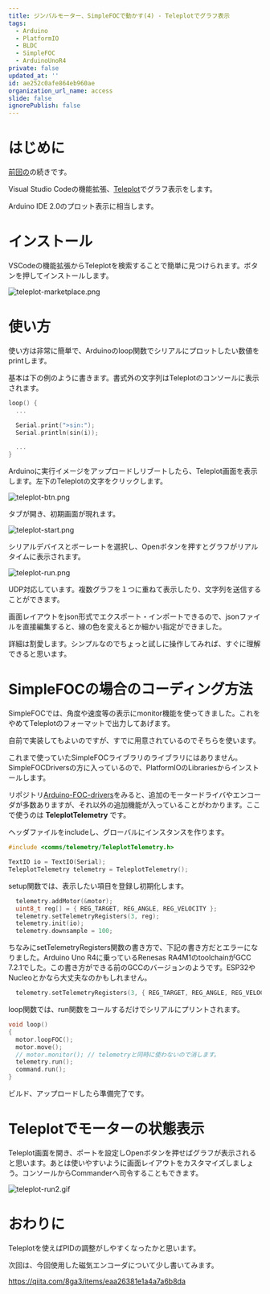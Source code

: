 ```yaml
---
title: ジンバルモーター、SimpleFOCで動かす(4) - Teleplotでグラフ表示
tags:
  - Arduino
  - PlatformIO
  - BLDC
  - SimpleFOC
  - ArduinoUnoR4
private: false
updated_at: ''
id: ae252c0afe864eb960ae
organization_url_name: access
slide: false
ignorePublish: false
---
```

# はじめに

[前回の](https://qiita.com/8ga3/items/c0005c7f8fe284ec52a5)の続きです。

Visual Studio Codeの機能拡張、[Teleplot](https://marketplace.visualstudio.com/items?itemName=alexnesnes.teleplot)でグラフ表示をします。

Arduino IDE 2.0のプロット表示に相当します。

# インストール

VSCodeの機能拡張からTeleplotを検索することで簡単に見つけられます。ボタンを押してインストールします。

![teleplot-marketplace.png](https://qiita-image-store.s3.ap-northeast-1.amazonaws.com/0/3569302/ef42404f-19e6-8ff9-806c-716034e3931b.png)

# 使い方

使い方は非常に簡単で、Arduinoのloop関数でシリアルにプロットしたい数値をprintします。

基本は下の例のように書きます。書式外の文字列はTeleplotのコンソールに表示されます。

```cpp
loop() {
  ...

  Serial.print(">sin:");
  Serial.println(sin(i));

  ...
}
```

Arduinoに実行イメージをアップロードしリブートしたら、Teleplot画面を表示します。左下のTeleplotの文字をクリックします。

![teleplot-btn.png](https://qiita-image-store.s3.ap-northeast-1.amazonaws.com/0/3569302/b70e0967-fe21-5174-3ebc-993158fb112b.png)

タブが開き、初期画面が現れます。

![teleplot-start.png](https://qiita-image-store.s3.ap-northeast-1.amazonaws.com/0/3569302/db0ce4be-7796-13db-5923-01c0b7994677.png)

シリアルデバイスとボーレートを選択し、Openボタンを押すとグラフがリアルタイムに表示されます。

![teleplot-run.png](https://qiita-image-store.s3.ap-northeast-1.amazonaws.com/0/3569302/e8fae1f6-9122-7cfe-9976-61abb13e53cf.png)

UDP対応しています。複数グラフを１つに重ねて表示したり、文字列を送信することができます。

画面レイアウトをjson形式でエクスポート・インポートできるので、jsonファイルを直接編集すると、線の色を変えるとか細かい指定ができました。

詳細は割愛します。シンプルなのでちょっと試しに操作してみれば、すぐに理解できると思います。

# SimpleFOCの場合のコーディング方法

SimpleFOCでは、角度や速度等の表示にmonitor機能を使ってきました。これをやめてTeleplotのフォーマットで出力してあげます。

自前で実装してもよいのですが、すでに用意されているのでそちらを使います。

これまで使っていたSimpleFOCライブラリのライブラリにはありません。SimpleFOCDriversの方に入っているので、PlatformIOのLibrariesからインストールします。

リポジトリ[Arduino-FOC-drivers](https://github.com/simplefoc/Arduino-FOC-drivers)をみると、追加のモータードライバやエンコーダが多数ありますが、それ以外の追加機能が入っていることがわかります。ここで使うのは **TeleplotTelemetry** です。

ヘッダファイルをincludeし、グローバルにインスタンスを作ります。

```cpp
#include <comms/telemetry/TeleplotTelemetry.h>

TextIO io = TextIO(Serial);
TeleplotTelemetry telemetry = TeleplotTelemetry();
```

setup関数では、表示したい項目を登録し初期化します。

```cpp
  telemetry.addMotor(&motor);
  uint8_t reg[] = { REG_TARGET, REG_ANGLE, REG_VELOCITY };
  telemetry.setTelemetryRegisters(3, reg);
  telemetry.init(io);
  telemetry.downsample = 100;
```

ちなみにsetTelemetryRegisters関数の書き方で、下記の書き方だとエラーになりました。Arduino Uno R4に乗っているRenesas RA4M1のtoolchainがGCC 7.2.1でした。この書き方ができる前のGCCのバージョンのようです。ESP32やNucleoとかなら大丈夫なのかもしれません。

```cpp
  telemetry.setTelemetryRegisters(3, { REG_TARGET, REG_ANGLE, REG_VELOCITY });
```

loop関数では、run関数をコールするだけでシリアルにプリントされます。

```cpp
void loop()
{
  motor.loopFOC();
  motor.move();
  // motor.monitor(); // telemetryと同時に使わないので消します。
  telemetry.run();
  command.run();
}
```

ビルド、アップロードしたら準備完了です。

# Teleplotでモーターの状態表示

Teleplot画面を開き、ポートを設定しOpenボタンを押せばグラフが表示されると思います。あとは使いやすいように画面レイアウトをカスタマイズしましょう。コンソールからCommanderへ司令することもできます。

![teleplot-run2.gif](https://qiita-image-store.s3.ap-northeast-1.amazonaws.com/0/3569302/e3d002f9-cf42-8417-b171-c18c5f1f71c4.gif)


# おわりに

Teleplotを使えばPIDの調整がしやすくなったかと思います。

次回は、今回使用した磁気エンコーダについて少し書いてみます。

https://qiita.com/8ga3/items/eaa26381e1a4a7a6b8da
